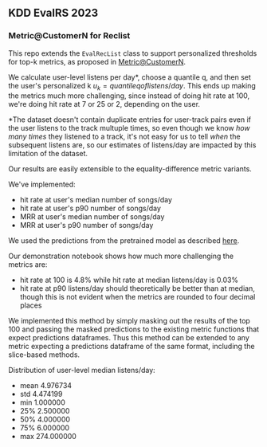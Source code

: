 ## KDD EvalRS 2023

### Metric@CustomerN for Reclist

This repo extends the `EvalRecList` class to support personalized thresholds for top-k metrics, as proposed in [Metric@CustomerN](https://reclist.io/kdd2023-cup/papers/EVALRS2023_paper_5.pdf).

We calculate user-level listens per day*, choose a quantile q, and then set the user's personalized k $u_k=quantile q of listens/day$. This ends up making the metrics much more challenging, since instead of doing hit rate at 100, we're doing hit rate at 7 or 25 or 2, depending on the user.

*The dataset doesn't contain duplicate entries for user-track pairs even if the user listens to the track multuple times, so even though we know *how many times* they listened to a track, it's not easy for us to tell *when* the subsequent listens are, so our estimates of listens/day are impacted by this limitation of the dataset.

Our results are easily extensible to the equality-difference metric variants. 

We've implemented:
- hit rate at user's median number of songs/day
- hit rate at user's p90 number of songs/day
- MRR at user's median number of songs/day
- MRR at user's p90 number of songs/day

We used the predictions from the pretrained model as described [here](https://github.com/RecList/evalRS-KDD-2023/blob/main/notebooks/merlin_tf_tutorial/evalrs_kdd_2023_reclist_eval_on_saved_preds.ipynb).

Our demonstration notebook shows how much more challenging the metrics are:
- hit rate at 100 is 4.8% while hit rate at median listens/day is 0.03%
- hit rate at p90 listens/day should theoretically be better than at median, though this is not evident when the metrics are rounded to four decimal places

We implemented this method by simply masking out the results of the top 100 and passing the masked predictions to the existing metric functions that expect predictions dataframes. Thus this method can be extended to any metric expecting a predictions dataframe of the same format, including the slice-based methods.

Distribution of user-level median listens/day:
- mean         4.976734
- std          4.474199
- min          1.000000
- 25%          2.500000
- 50%          4.000000
- 75%          6.000000
- max        274.000000

